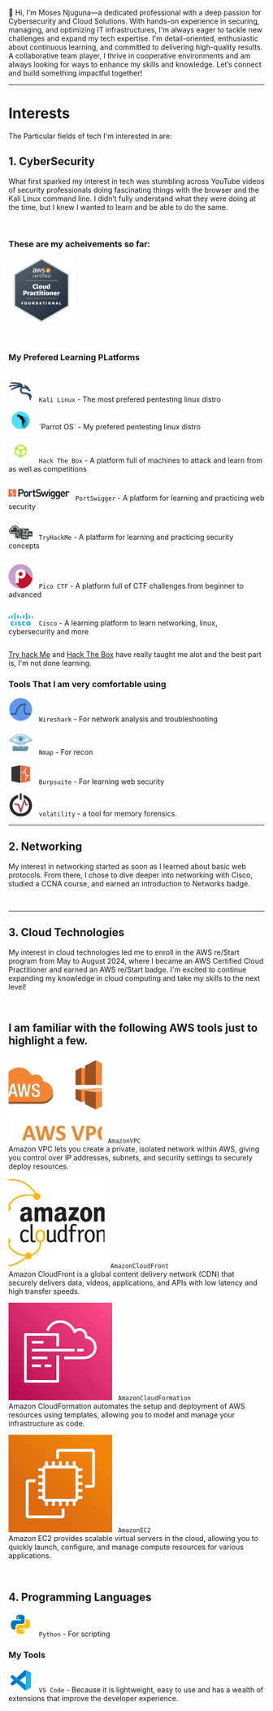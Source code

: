 

👋 Hi, I'm Moses Njuguna—a dedicated professional with a deep passion for Cybersecurity and Cloud Solutions. With hands-on experience in securing, managing, and optimizing IT infrastructures, I'm always eager to tackle new challenges and expand my tech expertise. I'm detail-oriented, enthusiastic about continuous learning, and committed to delivering high-quality results. A collaborative team player, I thrive in cooperative environments and am always looking for ways to enhance my skills and knowledge. Let’s connect and build something impactful together!

<hr>

# Interests

The Particular fields of tech I'm interested in are:

## 1. CyberSecurity 

What first sparked my interest in tech was stumbling across YouTube videos of security professionals doing fascinating things with the browser and the Kali Linux command line. I didn’t fully understand what they were doing at the time, but I knew I wanted to learn and be able to do the same. 

<br>

### These are my acheivements so far:

  <img src="./aws-certified-cloud-practitioner.png" alt="CCP" width="130"/> &nbsp; 
 

<br>

### My Prefered Learning PLatforms

<div style="display: flex; flex-direction: column;">

![Kali Linux](./icons8-kali-linux-48.png) &nbsp; 
`Kali Linux` - The most prefered pentesting linux distro

<div>
<img src="./parrot.png" alt="parrot os" width="48"/> &nbsp; 
`Parrot OS` - My prefered pentesting linux distro
</div>

<img src="./HTB.png" alt="Hack The Box" width="48"/> &nbsp; 
`Hack The Box` - A platform full of machines to attack and learn from as well as competitions

<img src="./portswigger.svg" style="background-color: white;" alt="parrot os" width="120"/> &nbsp; 
`PortSwigger` - A platform for learning and practicing web security

<img src="./THM.webp" alt="Try Hack Me" width="48"/> &nbsp; 
`TryHackMe` - A platform for learning and practicing security concepts

<img src="./Pico ctf.png" alt="Pico ctf" width="48"/> &nbsp; 
`Pico CTF` - A platform full of CTF challenges from beginner to advanced

<img src="./Cisco.png" alt="Cisco" width="48"/> &nbsp;
`Cisco` - A learning platform to learn networking, linux, cybersecurity and more

</div>

[Try hack Me](https://tryhackme.com/) and [Hack The Box](https://www.hackthebox.com/) have really taught me alot and the best part is, I'm not done learning.

### Tools That I am very comfortable using

<img src="./wireshark.png" alt="wireshark" width="48"/> &nbsp; `Wireshark` - For network analysis and troubleshooting

<img src="./nmap.png" alt="Cisco" width="48"/> &nbsp; `Nmap` - For recon

<img src="./burpsuite.png" alt="burpsuite" width="48"/> &nbsp; `Burpsuite` - For learning web security

<img src="./volatility.png" alt="volatility" width="48"/> &nbsp; `volatility` - a tool for memory forensics.

<hr>

## 2. Networking

My interest in networking started as soon as I learned about basic web protocols. From there, I chose to dive deeper into networking with Cisco, studied a CCNA course, and earned an introduction to Networks badge.

<br/>


<hr>

## 3. Cloud Technologies 
My interest in cloud technologies led me to enroll in the AWS re/Start program from May to August 2024, where I became an AWS Certified Cloud Practitioner and earned an AWS re/Start badge. I'm excited to continue expanding my knowledge in cloud computing and take my skills to the next level!

<br>

## I am familiar with the following AWS tools just to highlight a few.

![AmazonVPC](./amazonvpc.jpeg) &nbsp; `AmazonVPC`  
Amazon VPC lets you create a private, isolated network within AWS, giving you control over IP addresses, subnets, and security settings to securely deploy resources.

![AmazonCloudFront](./cloudfront.jpeg) &nbsp; `AmazonCloudFront`  
Amazon CloudFront is a global content delivery network (CDN) that securely delivers data, videos, applications, and APIs with low latency and high transfer speeds.

![AmazonCloudFormation](./cloudformation.jpeg) &nbsp; `AmazonCloudFormation`  
Amazon CloudFormation automates the setup and deployment of AWS resources using templates, allowing you to model and manage your infrastructure as code.

![AmazonEC2](./ec2.jpeg) &nbsp; `AmazonEC2`  
Amazon EC2 provides scalable virtual servers in the cloud, allowing you to quickly launch, configure, and manage compute resources for various applications.






<br>

## 4. Programming Languages

<img src="./Python.png" alt="python" width="48"/> &nbsp; `Python` - For scripting

### My Tools

![Code Editor](./icons8-visual-studio-code-2019-48.png) &nbsp; `VS Code` - Because it is lightweight, easy to use and has a wealth of extensions that improve the developer experience.
